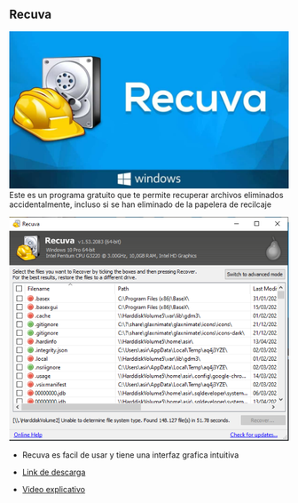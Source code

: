 ## Recuva
![image](Recuva.jpg)
Este es un programa gratuito que te permite recuperar archivos eliminados accidentalmente, incluso si se han eliminado de la papelera de recilcaje 

![image](recuvainfo.PNG)
- Recuva es facil de usar y tiene una interfaz grafica intuitiva 




- [Link de descarga](https://www.ccleaner.com/es-es/recuva)
- [Video explicativo]()
